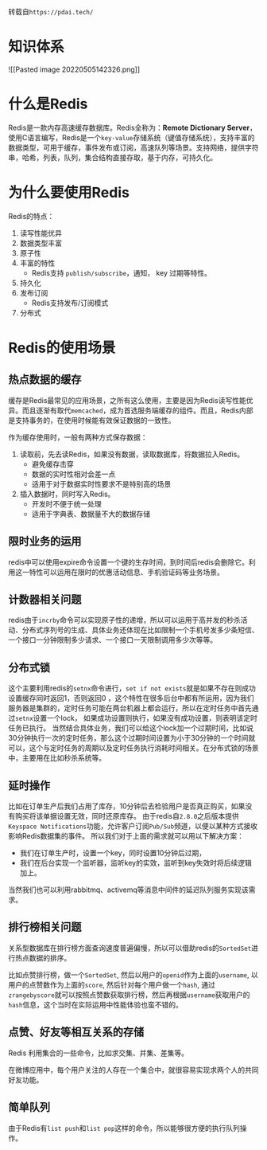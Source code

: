 转载自`https://pdai.tech/`
# 知识体系
![[Pasted image 20220505142326.png]]

# 什么是Redis

Redis是一款内存高速缓存数据库。Redis全称为：**Remote Dictionary Server**，使用C语言编写，Redis是一个`key-value`存储系统（键值存储系统），支持丰富的数据类型，可用于缓存，事件发布或订阅，高速队列等场景。支持网络，提供字符串，哈希，列表，队列，集合结构直接存取，基于内存，可持久化。

# 为什么要使用Redis
Redis的特点：
1. 读写性能优异
2. 数据类型丰富
3. 原子性
4. 丰富的特性
    -   Redis支持 `publish/subscribe`，通知， key 过期等特性。
5. 持久化
6. 发布订阅
    -   Redis支持发布/订阅模式
7. 分布式

# Redis的使用场景
## 热点数据的缓存
缓存是Redis最常见的应用场景，之所有这么使用，主要是因为Redis读写性能优异。而且逐渐有取代`memcached`，成为首选服务端缓存的组件。而且，Redis内部是支持事务的，在使用时候能有效保证数据的一致性。

作为缓存使用时，一般有两种方式保存数据：
1. 读取前，先去读Redis，如果没有数据，读取数据库，将数据拉入Redis。
	- 避免缓存击穿
	- 数据的实时性相对会差一点
	- 适用于对于数据实时性要求不是特别高的场景
2. 插入数据时，同时写入Redis。
	- 开发时不便于统一处理
	- 适用于字典表、数据量不大的数据存储

## 限时业务的运用

redis中可以使用expire命令设置一个键的生存时间，到时间后redis会删除它。利用这一特性可以运用在限时的优惠活动信息、手机验证码等业务场景。

## 计数器相关问题

redis由于`incrby`命令可以实现原子性的递增，所以可以运用于高并发的秒杀活动、分布式序列号的生成、具体业务还体现在比如限制一个手机号发多少条短信、一个接口一分钟限制多少请求、一个接口一天限制调用多少次等等。

## 分布式锁

这个主要利用redis的`setnx`命令进行，`set if not exists`就是如果不存在则成功设置缓存同时返回1，否则返回0 ，这个特性在很多后台中都有所运用，因为我们服务器是集群的，定时任务可能在两台机器上都会运行，所以在定时任务中首先通过`setnx`设置一个lock， 如果成功设置则执行，如果没有成功设置，则表明该定时任务已执行。 当然结合具体业务，我们可以给这个lock加一个过期时间，比如说30分钟执行一次的定时任务，那么这个过期时间设置为小于30分钟的一个时间就可以，这个与定时任务的周期以及定时任务执行消耗时间相关。在分布式锁的场景中，主要用在比如秒杀系统等。

## 延时操作

比如在订单生产后我们占用了库存，10分钟后去检验用户是否真正购买，如果没有购买将该单据设置无效，同时还原库存。 由于redis自`2.8.0`之后版本提供`Keyspace Notifications`功能，允许客户订阅`Pub/Sub`频道，以便以某种方式接收影响Redis数据集的事件。 所以我们对于上面的需求就可以用以下解决方案：
- 我们在订单生产时，设置一个key，同时设置10分钟后过期，
- 我们在后台实现一个监听器，监听key的实效，监听到key失效时将后续逻辑加上。

当然我们也可以利用rabbitmq、activemq等消息中间件的延迟队列服务实现该需求。

## 排行榜相关问题

关系型数据库在排行榜方面查询速度普遍偏慢，所以可以借助redis的`SortedSet`进行热点数据的排序。

比如点赞排行榜，做一个`SortedSet`, 然后以用户的`openid`作为上面的`username`, 以用户的点赞数作为上面的`score`, 然后针对每个用户做一个`hash`, 通过`zrangebyscore`就可以按照点赞数获取排行榜，然后再根据`username`获取用户的`hash`信息，这个当时在实际运用中性能体验也蛮不错的。

## 点赞、好友等相互关系的存储

Redis 利用集合的一些命令，比如求交集、并集、差集等。

在微博应用中，每个用户关注的人存在一个集合中，就很容易实现求两个人的共同好友功能。

## 简单队列
由于Redis有`list push`和`list pop`这样的命令，所以能够很方便的执行队列操作。